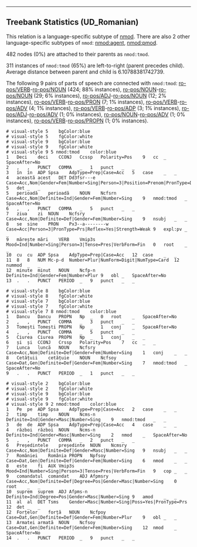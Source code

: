 

--------------------------------------------------------------------------------

## Treebank Statistics (UD_Romanian)

This relation is a language-specific subtype of [nmod]().
There are also 2 other language-specific subtypes of `nmod`: [nmod:agent](), [nmod:pmod]().

482 nodes (0%) are attached to their parents as `nmod:tmod`.

311 instances of `nmod:tmod` (65%) are left-to-right (parent precedes child).
Average distance between parent and child is 6.10788381742739.

The following 9 pairs of parts of speech are connected with `nmod:tmod`: [ro-pos/VERB]()-[ro-pos/NOUN]() (424; 88% instances), [ro-pos/NOUN]()-[ro-pos/NOUN]() (29; 6% instances), [ro-pos/ADJ]()-[ro-pos/NOUN]() (12; 2% instances), [ro-pos/VERB]()-[ro-pos/PRON]() (7; 1% instances), [ro-pos/VERB]()-[ro-pos/ADV]() (4; 1% instances), [ro-pos/VERB]()-[ro-pos/ADP]() (3; 1% instances), [ro-pos/ADJ]()-[ro-pos/ADV]() (1; 0% instances), [ro-pos/NOUN]()-[ro-pos/ADV]() (1; 0% instances), [ro-pos/VERB]()-[ro-pos/PROPN]() (1; 0% instances).


~~~ conllu
# visual-style 5	bgColor:blue
# visual-style 5	fgColor:white
# visual-style 9	bgColor:blue
# visual-style 9	fgColor:white
# visual-style 9 5 nmod:tmod	color:blue
1	Deci	deci	CCONJ	Ccssp	Polarity=Pos	9	cc	_	SpaceAfter=No
2	,	,	PUNCT	COMMA	_	1	punct	_	_
3	în	în	ADP	Spsa	AdpType=Prep|Case=Acc	5	case	_	_
4	această	acest	DET	Dd3fsr---e	Case=Acc,Nom|Gender=Fem|Number=Sing|Person=3|Position=Prenom|PronType=Dem	5	det	_	_
5	perioadă	perioadă	NOUN	Ncfsrn	Case=Acc,Nom|Definite=Ind|Gender=Fem|Number=Sing	9	nmod:tmod	_	SpaceAfter=No
6	,	,	PUNCT	COMMA	_	5	punct	_	_
7	ziua	zi	NOUN	Ncfsry	Case=Acc,Nom|Definite=Def|Gender=Fem|Number=Sing	9	nsubj	_	_
8	se	sine	PRON	Px3--a--------w	Case=Acc|Person=3|PronType=Prs|Reflex=Yes|Strength=Weak	9	expl:pv	_	_
9	mărește	mări	VERB	Vmip3s	Mood=Ind|Number=Sing|Person=3|Tense=Pres|VerbForm=Fin	0	root	_	_
10	cu	cu	ADP	Spsa	AdpType=Prep|Case=Acc	12	case	_	_
11	8	8	NUM	Mc-p-d	Number=Plur|NumForm=Digit|NumType=Card	12	nummod	_	_
12	minute	minut	NOUN	Ncfp-n	Definite=Ind|Gender=Fem|Number=Plur	9	obl	_	SpaceAfter=No
13	.	.	PUNCT	PERIOD	_	9	punct	_	_

~~~


~~~ conllu
# visual-style 8	bgColor:blue
# visual-style 8	fgColor:white
# visual-style 7	bgColor:blue
# visual-style 7	fgColor:white
# visual-style 7 8 nmod:tmod	color:blue
1	Dancu	Dancu	PROPN	Np	_	0	root	_	SpaceAfter=No
2	,	,	PUNCT	COMMA	_	3	punct	_	_
3	Tomești	Tomești	PROPN	Np	_	1	conj	_	SpaceAfter=No
4	,	,	PUNCT	COMMA	_	5	punct	_	_
5	Ciurea	Ciurea	PROPN	Np	_	1	conj	_	_
6	și	și	CCONJ	Crssp	Polarity=Pos	7	cc	_	_
7	Lunca	luncă	NOUN	Ncfsry	Case=Acc,Nom|Definite=Def|Gender=Fem|Number=Sing	1	conj	_	_
8	Cetățuii	cetățuie	NOUN	Ncfsoy	Case=Dat,Gen|Definite=Def|Gender=Fem|Number=Sing	7	nmod:tmod	_	SpaceAfter=No
9	.	.	PUNCT	PERIOD	_	1	punct	_	_

~~~


~~~ conllu
# visual-style 2	bgColor:blue
# visual-style 2	fgColor:white
# visual-style 9	bgColor:blue
# visual-style 9	fgColor:white
# visual-style 9 2 nmod:tmod	color:blue
1	Pe	pe	ADP	Spsa	AdpType=Prep|Case=Acc	2	case	_	_
2	timp	timp	NOUN	Ncms-n	Definite=Ind|Gender=Masc|Number=Sing	9	nmod:tmod	_	_
3	de	de	ADP	Spsa	AdpType=Prep|Case=Acc	4	case	_	_
4	război	război	NOUN	Ncms-n	Definite=Ind|Gender=Masc|Number=Sing	2	nmod	_	SpaceAfter=No
5	,	,	PUNCT	COMMA	_	2	punct	_	_
6	Președintele	președinte	NOUN	Ncmsry	Case=Acc,Nom|Definite=Def|Gender=Masc|Number=Sing	9	nsubj	_	_
7	României	România	PROPN	Npfsoy	Case=Dat,Gen|Definite=Def|Gender=Fem|Number=Sing	6	nmod	_	_
8	este	fi	AUX	Vmip3s	Mood=Ind|Number=Sing|Person=3|Tense=Pres|VerbForm=Fin	9	cop	_	_
9	comandatul	comandat	ADJ	Afpmsry	Case=Acc,Nom|Definite=Def|Degree=Pos|Gender=Masc|Number=Sing	0	root	_	_
10	suprem	suprem	ADJ	Afpms-n	Definite=Ind|Degree=Pos|Gender=Masc|Number=Sing	9	amod	_	_
11	al	al	DET	Tsms	Gender=Masc|Number=Sing|Poss=Yes|PronType=Prs	12	det	_	_
12	Forțelor	forță	NOUN	Ncfpoy	Case=Dat,Gen|Definite=Def|Gender=Fem|Number=Plur	9	obl	_	_
13	Armatei	armată	NOUN	Ncfsoy	Case=Dat,Gen|Definite=Def|Gender=Fem|Number=Sing	12	nmod	_	SpaceAfter=No
14	.	.	PUNCT	PERIOD	_	9	punct	_	_

~~~



